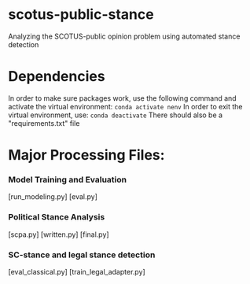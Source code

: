# scotus-public-stance
 Analyzing the SCOTUS-public opinion problem using automated stance detection

# Dependencies

In order to make sure packages work, use the following command and activate the virtual environment:
```conda activate nenv```
In order to exit the virtual environment, use:
```conda deactivate```
There should also be a "requirements.txt" file

# Major Processing Files:

### Model Training and Evaluation

[run_modeling.py]
[eval.py]

### Political Stance Analysis

[scpa.py]
[written.py]
[final.py]

### SC-stance and legal stance detection

[eval_classical.py]
[train_legal_adapter.py]


